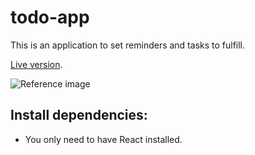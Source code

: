 # todo-app

This is an application to set reminders and tasks to fulfill.

[Live version](https://nicolaslynch.github.io/todo-app/).

![Reference image](https://nicolaslynch.github.io/portfolio/assets/images/todo-desktop.jpg)



## Install dependencies:

- You only need to have React installed.

